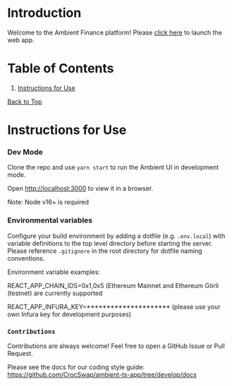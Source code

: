 <a id='top'></a>

# Introduction
Welcome to the Ambient Finance platform! Please [click here](https://ambient.finance/) to launch the web app.

# Table of Contents

1. [Instructions for Use](#instructions)

[Back to Top](#top)
<a id='instructions'></a>

# Instructions for Use

### Dev Mode

Clone the repo and use `yarn start` to run the Ambient UI in development mode.

Open [http://localhost:3000](http://localhost:3000) to view it in a browser.

Note: Node v16+ is required

### Environmental variables

Configure your build environment by adding a dotfile (e.g. `.env.local`) with variable definitions to the top level directory before starting the server. Please reference `.gitignore` in the root directory for dotfile naming conventions.

Environment variable examples:

REACT_APP_CHAIN_IDS=0x1,0x5 (Ethereum Mainnet and Ethereum Görli (testnet) are currently supported

REACT_APP_INFURA_KEY=********************* (please use your own Infura key for development purposes)

### `Contributions` 

Contributions are always welcome! Feel free to open a GitHub Issue or Pull Request.

Please see the docs for our coding style guide: https://github.com/CrocSwap/ambient-ts-app/tree/develop/docs

